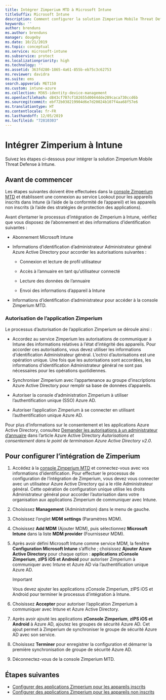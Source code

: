 ```yaml
---
title: Intégrer Zimperium MTD à Microsoft Intune
titleSuffix: Microsoft Intune
description: Comment configurer la solution Zimperium Mobile Threat Defense (MTD) à Microsoft Intune pour contrôler l’accès des appareils mobiles aux ressources de votre entreprise.
keywords: ''
author: brenduns
ms.author: brenduns
manager: dougeby
ms.date: 10/21/2019
ms.topic: conceptual
ms.service: microsoft-intune
ms.subservice: protect
ms.localizationpriority: high
ms.technology: ''
ms.assetid: 363fd280-1865-4a61-855b-eb75c3c62753
ms.reviewer: davidra
ms.suite: ems
search.appverid: MET150
ms.custom: intune-azure
ms.collection: M365-identity-device-management
ms.openlocfilehash: d843cf707cf182655d0044dde289caca730ccd6b
ms.sourcegitcommit: ebf72b038219904d6e7d20024b107f4aa68f57e6
ms.translationtype: HT
ms.contentlocale: fr-FR
ms.lasthandoff: 12/05/2019
ms.locfileid: "72810303"
---
```

# <a name="integrate-zimperium-with-intune"></a>Intégrer Zimperium à Intune

Suivez les étapes ci-dessous pour intégrer la solution Zimperium Mobile Threat Defense à Intune.

## <a name="before-you-begin"></a>Avant de commencer

Les étapes suivantes doivent être effectuées dans la [console Zimperium MTD](https://www.zimperium.com/platform) et établissent une connexion au service Lookout pour les appareils inscrits dans Intune (à l’aide de la conformité de l’appareil) et les appareils non inscrits (à l’aide des stratégies de protection des applications).

Avant d’entamer le processus d’intégration de Zimperium à Intune, vérifiez que vous disposez de l’abonnement et des informations d’identification suivantes :

- Abonnement Microsoft Intune

- Informations d’identification d’administrateur Administrateur général Azure Active Directory pour accorder les autorisations suivantes :

  - Connexion et lecture de profil utilisateur

  - Accès à l’annuaire en tant qu’utilisateur connecté

  - Lecture des données de l’annuaire

  - Envoi des informations d’appareil à Intune

- Informations d’identification d’administrateur pour accéder à la console Zimperium MTD.

### <a name="zimperium-app-authorization"></a>Autorisation de l’application Zimperium

Le processus d’autorisation de l’application Zimperium se déroule ainsi :

- Accordez au service Zimperium les autorisations de communiquer à Intune des informations relatives à l’état d’intégrité des appareils. Pour accorder ces autorisations, vous devez utiliser les informations d’identification Administrateur général. L’octroi d’autorisations est une opération unique. Une fois que les autorisations sont accordées, les informations d’identification Administrateur général ne sont pas nécessaires pour les opérations quotidiennes.

- Synchroniser Zimperium avec l’appartenance au groupe d’inscriptions Azure Active Directory pour remplir sa base de données d’appareils.

- Autoriser la console d’administration Zimperium à utiliser l’authentification unique (SSO) Azure AD.

- Autoriser l’application Zimperium à se connecter en utilisant l’authentification unique Azure AD.

Pour plus d’informations sur le consentement et les applications Azure Active Directory, consultez [Demander les autorisations à un administrateur d’annuaire](https://docs.microsoft.com/azure/active-directory/develop/v2-permissions-and-consent#request-the-permissions-from-a-directory-admin) dans l’article Azure Active Directory *Autorisations et consentement dans le point de terminaison Azure Active Directory v2.0*.


## <a name="to-set-up-zimperium-integration"></a>Pour configurer l’intégration de Zimperium

1. Accédez à la [console Zimperium MTD](https://www.zimperium.com/platform) et connectez-vous avec vos informations d’identification. Pour effectuer le processus de configuration de l’intégration de Zimperium, vous devez vous connecter avec un utilisateur Azure Active Directory qui a le rôle Administrateur général. Cette opération de configuration unique utilise les droits Administrateur général pour accorder l’autorisation dans votre organisation aux applications Zimperium de communiquer avec Intune. 

2. Choisissez **Management** (Administration) dans le menu de gauche.

3. Choisissez l’onglet **MDM settings** (Paramètres MDM).

4. Choisissez **Add MDM** (Ajouter MDM), puis sélectionnez **Microsoft Intune** dans la liste **MDM provider** (Fournisseur MDM).

5. Après avoir défini Microsoft Intune comme service MDM, la fenêtre **Configuration Microsoft Intune** s’affiche ; choisissez **Ajouter Azure Active Directory** pour chaque option : **applications zConsole Zimperium**, **zIPS iOS et Android**  pour autoriser Zimperium à communiquer avec Intune et Azure AD via l’authentification unique Azure AD.

    > [!IMPORTANT]  
    > Vous devez ajouter les applications zConsole Zimperium, zIPS iOS et Android pour terminer le processus d’intégration à Intune.

6. Choisissez **Accepter** pour autoriser l’application Zimperium à communiquer avec Intune et Azure Active Directory.

7. Après avoir ajouté les applications **zConsole Zimperium**, **zIPS iOS et Android** à Azure AD, ajoutez les groupes de sécurité Azure AD. Cet ajout permet à Zimperium de synchroniser le groupe de sécurité Azure AD avec son service.

8. Choisissez **Terminer** pour enregistrer la configuration et démarrer la première synchronisation de groupe de sécurité Azure AD.

9. Déconnectez-vous de la console Zimperium MTD.

## <a name="next-steps"></a>Étapes suivantes

- [Configurer des applications Zimperium pour les appareils inscrits](mtd-apps-ios-app-configuration-policy-add-assign.md)
- [Configurer des applications Zimperium pour les appareils non inscrits](~/protect/mtd-add-apps-unenrolled-devices.md)
